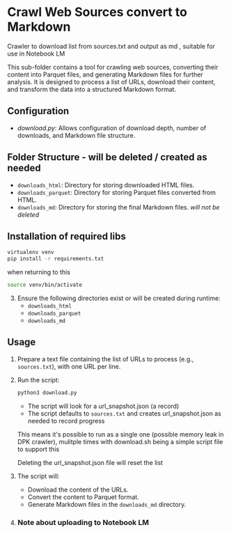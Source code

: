 # Crawl Web Sources convert to Markdown 

Crawler to download list from sources.txt and output as md , suitable for use in Notebook LM

This sub-folder contains a tool for crawling web sources, converting their content into Parquet files, and generating Markdown files for further analysis. It is designed to process a list of URLs, download their content, and transform the data into a structured Markdown format.

## Configuration

- *download.py*: Allows configuration of download depth, number of downloads, and Markdown file structure.

## Folder Structure - will be deleted / created as needed

- `downloads_html`: Directory for storing downloaded HTML files.
- `downloads_parquet`: Directory for storing Parquet files converted from HTML.
- `downloads_md`: Directory for storing the final Markdown files. *will not be deleted*

## Installation of required libs

   ```bash
   virtualenv venv
   pip install -r requirements.txt
   ```
when returning to this
   ```bash
   source venv/bin/activate
   ```


3. Ensure the following directories exist or will be created during runtime:
   - `downloads_html`
   - `downloads_parquet`
   - `downloads_md`

## Usage

1. Prepare a text file containing the list of URLs to process (e.g., `sources.txt`), with one URL per line.

2. Run the script:
   ```bash
   python3 download.py 
   ```
   - The script will look for a url_snapshot.json (a record)
   - The script defaults to `sources.txt` and creates url_snapshot.json as needed to record progress

   This means it's possible to run as a single one (possible memory leak in DPK crawler), mulitple times
   with download.sh being a simple script file to support this

   Deleting the url_snapshot.json file will reset the list

3. The script will:
   - Download the content of the URLs.
   - Convert the content to Parquet format.
   - Generate Markdown files in the `downloads_md` directory.

4. ### Note about uploading to Notebook LM

